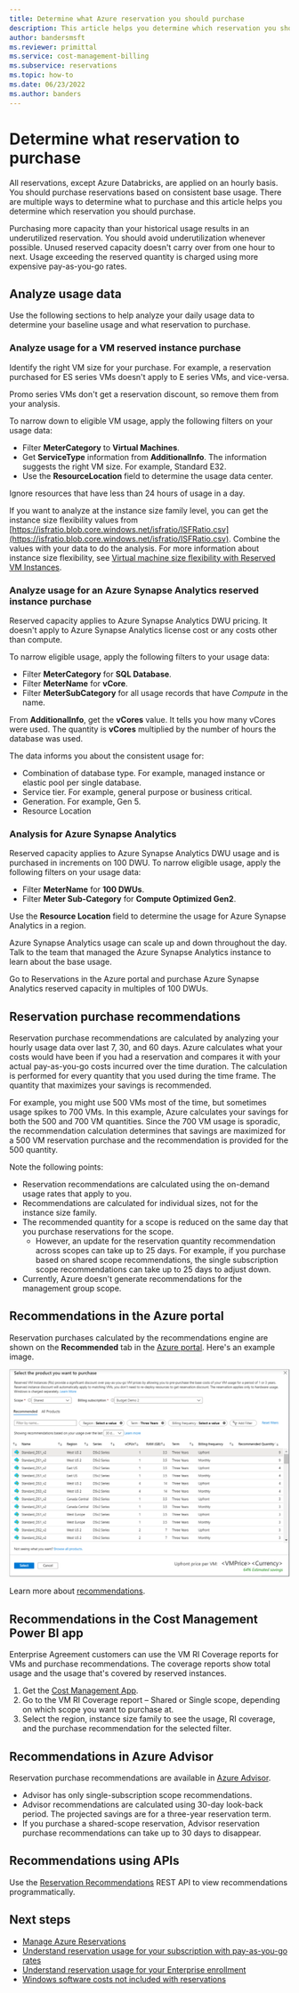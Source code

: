 ```yaml
---
title: Determine what Azure reservation you should purchase
description: This article helps you determine which reservation you should purchase.
author: bandersmsft
ms.reviewer: primittal
ms.service: cost-management-billing
ms.subservice: reservations
ms.topic: how-to
ms.date: 06/23/2022
ms.author: banders
---
```


# Determine what reservation to purchase

All reservations, except Azure Databricks, are applied on an hourly basis. You should purchase reservations based on consistent base usage. There are multiple ways to determine what to purchase and this article helps you determine which reservation you should purchase.

Purchasing more capacity than your historical usage results in an underutilized reservation. You should avoid underutilization whenever possible. Unused reserved capacity doesn't carry over from one hour to next. Usage exceeding the reserved quantity is charged using more expensive pay-as-you-go rates.

## Analyze usage data

Use the following sections to help analyze your daily usage data to determine your baseline usage and what reservation to purchase.

### Analyze usage for a VM reserved instance purchase

Identify the right VM size for your purchase. For example, a reservation purchased for ES series VMs doesn't apply to E series VMs, and vice-versa.

Promo series VMs don't get a reservation discount, so remove them from your analysis.

To narrow down to eligible VM usage, apply the following filters on your usage data:

- Filter **MeterCategory** to **Virtual Machines**.
- Get **ServiceType** information from **AdditionalInfo**. The information suggests the right VM size. For example, Standard E32.
- Use the **ResourceLocation** field to determine the usage data center.

Ignore resources that have less than 24 hours of usage in a day.

If you want to analyze at the instance size family level, you can get the instance size flexibility values from [https://isfratio.blob.core.windows.net/isfratio/ISFRatio.csv](https://isfratio.blob.core.windows.net/isfratio/ISFRatio.csv). Combine the values with your data to do the analysis. For more information about instance size flexibility, see [Virtual machine size flexibility with Reserved VM Instances](../../virtual-machines/reserved-vm-instance-size-flexibility.md).

### Analyze usage for an Azure Synapse Analytics reserved instance purchase

Reserved capacity applies to Azure Synapse Analytics DWU pricing. It doesn't apply to Azure Synapse Analytics license cost or any costs other than compute.

To narrow eligible usage, apply the following filters to your usage data:

- Filter **MeterCategory** for **SQL Database**.
- Filter **MeterName** for **vCore**.
- Filter **MeterSubCategory** for all usage records that have _Compute_ in the name.

From **AdditionalInfo**, get the **vCores** value. It tells you how many vCores were used. The quantity is **vCores** multiplied by the number of hours the database was used.

The data informs you about the consistent usage for:

- Combination of database type. For example, managed instance or elastic pool per single database.
- Service tier. For example, general purpose or business critical.
- Generation. For example, Gen 5.
- Resource Location

### Analysis for Azure Synapse Analytics

Reserved capacity applies to Azure Synapse Analytics DWU usage and is purchased in increments on 100 DWU. To narrow eligible  usage, apply the following filters on your usage data:

- Filter **MeterName** for **100 DWUs**.
- Filter **Meter Sub-Category** for **Compute Optimized Gen2**.

Use the **Resource Location** field to determine the usage for Azure Synapse Analytics in a region.

Azure Synapse Analytics usage can scale up and down throughout the day. Talk to the team that managed the Azure Synapse Analytics instance to learn about the base usage.

Go to Reservations in the Azure portal and purchase Azure Synapse Analytics reserved capacity in multiples of 100 DWUs.

## Reservation purchase recommendations

Reservation purchase recommendations are calculated by analyzing your hourly usage data over last 7, 30, and 60 days. Azure calculates what your costs would have been if you had a reservation and compares it with your actual pay-as-you-go costs incurred over the time duration. The calculation is performed for every quantity that you used during the time frame. The quantity that maximizes your savings is recommended.

For example, you might use 500 VMs most of the time, but sometimes usage spikes to 700 VMs. In this example, Azure calculates your savings for both the 500 and 700 VM quantities. Since the 700 VM usage is sporadic, the recommendation calculation determines that savings are maximized for a 500 VM reservation purchase and the recommendation is provided for the 500 quantity.

Note the following points:

- Reservation recommendations are calculated using the on-demand usage rates that apply to you.
- Recommendations are calculated for individual sizes, not for the instance size family.
- The recommended quantity for a scope is reduced on the same day that you purchase reservations for the scope.
    - However, an update for the reservation quantity recommendation across scopes can take up to 25 days. For example, if you purchase based on shared scope recommendations, the single subscription scope recommendations can take up to 25 days to adjust down.
- Currently, Azure doesn't generate recommendations for the management group scope.

## Recommendations in the Azure portal

Reservation purchases calculated by the recommendations engine are shown on the **Recommended** tab in the [Azure portal](https://portal.azure.com/#blade/Microsoft_Azure_Reservations/CreateBlade/referrer/docs). Here's an example image.

![Image showing recommendations](./media/determine-reservation-purchase/select-product-ri.png)

Learn more about [recommendations](reserved-instance-purchase-recommendations.md#recommendations-in-the-azure-portal).

## Recommendations in the Cost Management Power BI app

Enterprise Agreement customers can use the VM RI Coverage reports for VMs and purchase recommendations. The coverage reports show total usage and the usage that's covered by reserved instances.

1. Get the [Cost Management App](https://appsource.microsoft.com/product/power-bi/costmanagement.azurecostmanagementapp).
2. Go to the VM RI Coverage report – Shared or Single scope, depending on which scope you want to purchase at.
3. Select the region, instance size family to see the usage, RI coverage, and the purchase recommendation for the selected filter.

## Recommendations in Azure Advisor

Reservation purchase recommendations are available in [Azure Advisor](https://portal.azure.com/#blade/Microsoft_Azure_Expert/AdvisorMenuBlade/overview).

- Advisor has only single-subscription scope recommendations.
- Advisor recommendations are calculated using 30-day look-back period. The projected savings are for a three-year reservation term.
- If you purchase a shared-scope reservation, Advisor reservation purchase recommendations can take up to 30 days to disappear.

## Recommendations using APIs

Use the [Reservation Recommendations](/rest/api/consumption/reservationrecommendations/list) REST API to view recommendations programmatically.

## Next steps

- [Manage Azure Reservations](manage-reserved-vm-instance.md)
- [Understand reservation usage for your subscription with pay-as-you-go rates](understand-reserved-instance-usage.md)
- [Understand reservation usage for your Enterprise enrollment](understand-reserved-instance-usage-ea.md)
- [Windows software costs not included with reservations](reserved-instance-windows-software-costs.md)